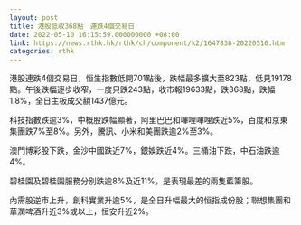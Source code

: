 ```yaml
---
layout: post
title: 港股低收368點　連跌4個交易日
date: 2022-05-10 16:15:59.000000000 +08:00
link: https://news.rthk.hk/rthk/ch/component/k2/1647838-20220510.htm
categories: rthk
---
```


港股連跌4個交易日，恒生指數低開701點後，跌幅最多擴大至823點，低見19178點。午後跌幅逐步收窄，一度只跌243點，收市報19633點，跌368點，跌幅1.8%，全日主板成交額1437億元。

科技指數跌逾3%，中概股跌幅顯著，阿里巴巴和嗶哩嗶哩跌近5%，百度和京東集團跌7%至8%。另外，騰訊、小米和美團跌逾2%至3%。

澳門博彩股下跌，金沙中國跌近7%，銀娛跌近4%。三桶油下跌，中石油跌逾4%。

碧桂園及碧桂園服務分別跌逾8%及近11%，是表現最差的兩隻藍籌股。

內需股逆市上升，創科實業升逾5%，是全日升幅最大的恒指成份股；聯想集團和華潤啤酒升近3%或以上，恒安升近2%。
